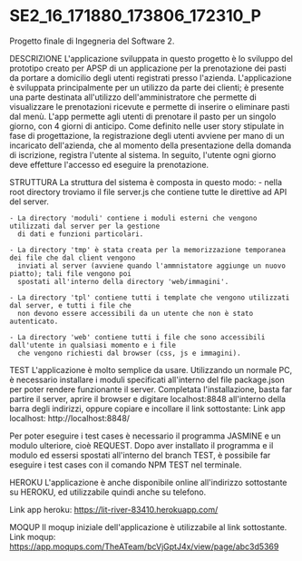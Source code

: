 # SE2_16_171880_173806_172310_P
Progetto finale di Ingegneria del Software 2.


DESCRIZIONE
L'applicazione sviluppata in questo progetto è lo sviluppo del prototipo creato per APSP
di un applicazione per la prenotazione dei pasti da portare a domicilio degli utenti registrati
presso l'azienda.
L'applicazione è sviluppata principalmente per un utilizzo da parte dei clienti; è presente una
parte destinata all'utilizzo dell'amministratore che permette di visualizzare le prenotazioni ricevute
e permette di inserire o eliminare pasti dal menù.
L'app permette agli utenti di prenotare il pasto per un singolo giorno, con 4 giorni di anticipo.
Come definito nelle user story stipulate in fase di progettazione, la registrazione degli utenti
avviene per mano di un incaricato dell'azienda, che al momento della presentazione della domanda
di iscrizione, registra l'utente al sistema. In seguito, l'utente ogni giorno deve effetture l'accesso
ed eseguire la prenotazione.

STRUTTURA
La struttura del sistema è composta in questo modo:
	- nella root directory troviamo il file server.js che contiene tutte le direttive ad API del server.
	  
	- La directory 'moduli' contiene i moduli esterni che vengono utilizzati dal server per la gestione
	  di dati e funzioni particolari.
	  
	- La directory 'tmp' è stata creata per la memorizzazione temporanea dei file che dal client vengono
	  inviati al server (avviene quando l'ammnistatore aggiunge un nuovo piatto); tali file vengono poi
	  spostati all'interno della directory 'web/immagini'.
	
	- La directory 'tpl' contiene tutti i template che vengono utilizzati dal server, e tutti i file che
	  non devono essere accessibili da un utente che non è stato autenticato.
	  
	- La directory 'web' contiene tutti i file che sono accessibili dall'utente in qualsiasi momento e i file
	  che vengono richiesti dal browser (css, js e immagini).

TEST
L'applicazione è molto semplice da usare.
Utilizzando un normale PC, è necessario installare i moduli specificati all'interno del file package.json
per poter rendere funzionante il server. Completata l'installazione, basta far partire il server, aprire
il browser e digitare localhost:8848 all'interno della barra degli indirizzi, oppure copiare e incollare
il link sottostante:
Link app localhost: http://localhost:8848/

Per poter eseguire i test cases è necessario il programma JASMINE e un modulo ulteriore, cioè REQUEST.
Dopo aver installato il programma e il modulo ed essersi spostati all'interno del branch TEST, è possibile
far eseguire i test cases con il comando NPM TEST nel terminale.

HEROKU
L'applicazione è anche disponibile online all'indirizzo sottostante su HEROKU, ed utilizzabile quindi
anche su telefono.

Link app heroku: https://lit-river-83410.herokuapp.com/

MOQUP
Il moqup iniziale dell'applicazione è utilizzabile al link sottostante.
Link moqup: https://app.moqups.com/TheATeam/bcVjGptJ4x/view/page/abc3d5369

